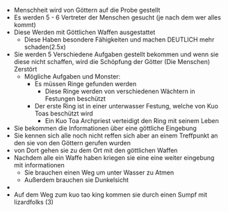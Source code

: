 - Menschheit wird von Göttern auf die Probe gestellt
- Es werden 5 - 6 Vertreter der Menschen gesucht (je nach dem wer alles kommt)
- Diese Werden mit Göttlichen Waffen ausgestattet
	- Diese Haben besondere Fähigkeiten und machen DEUTLICH mehr schaden(2.5x)
- Sie werden 5 Verschiedene Aufgaben gestellt bekommen und wenn sie diese nicht schaffen, wird die Schöpfung der Götter (Die Menschen) Zerstört
	- Mögliche Aufgaben und Monster:
		- Es müssen Ringe gefunden werden
			- Diese Ringe werden von verschiedenen Wächtern in Festungen beschützt
		- Der erste Ring ist in einer unterwasser Festung, welche von Kuo Toas beschützt wird
			- Ein Kuo Toa Archpriest verteidigt den Ring mit seinem Leben
- Sie bekommen die Informationen über eine göttliche Eingebung
- Sie kennen sich alle noch nicht reffen sich aber an einem Treffpunkt an den sie von den Göttern gerufen wurden
- von Dort gehen sie zu dem Ort mit den göttlichen Waffen
- Nachdem alle ein Waffe haben kriegen sie eine eine weiter eingebung mit informationen
	- Sie brauchen einen Weg um unter Wasser zu Atmen
	- Außerdem brauchen sie Dunkelsicht
-
- Auf dem Weg zum kuo tao king kommen sie durch einen Sumpf mit lizardfolks (3)